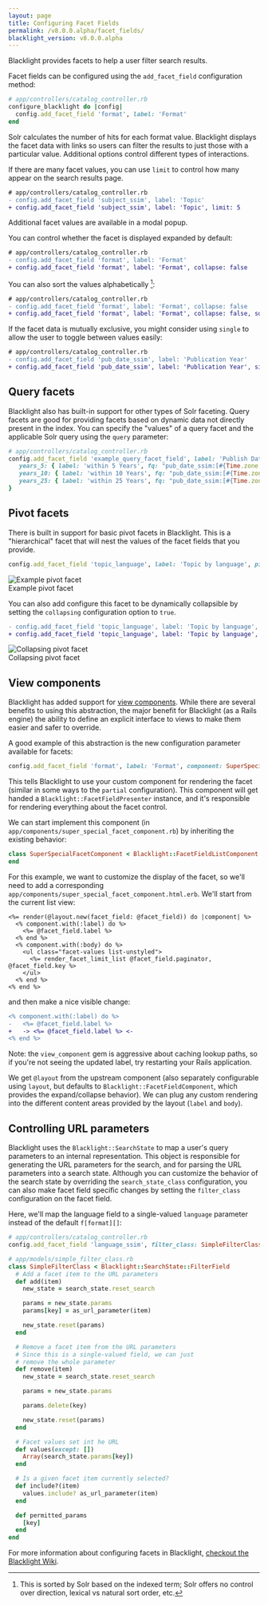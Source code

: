 ```yaml
---
layout: page
title: Configuring Facet Fields
permalink: /v8.0.0.alpha/facet_fields/
blacklight_version: v8.0.0.alpha
---
```


Blacklight provides facets to help a user filter search results.

Facet fields can be configured using the `add_facet_field` configuration method:

```ruby
# app/controllers/catalog_controller.rb
configure_blacklight do |config|
  config.add_facet_field 'format', label: 'Format'
end
```

Solr calculates the number of hits for each format value. Blacklight displays the facet data with links so users can filter the results to just those with a particular value. Additional options control different types of interactions.

If there are many facet values, you can use `limit` to control how many appear on the search results page.

```diff
# app/controllers/catalog_controller.rb
- config.add_facet_field 'subject_ssim', label: 'Topic'
+ config.add_facet_field 'subject_ssim', label: 'Topic', limit: 5
```

Additional facet values are available in a modal popup.

You can control whether the facet is displayed expanded by default:
```diff
# app/controllers/catalog_controller.rb
- config.add_facet_field 'format', label: 'Format'
+ config.add_facet_field 'format', label: 'Format', collapse: false
```

You can also sort the values alphabetically [^1]:
```diff
# app/controllers/catalog_controller.rb
- config.add_facet_field 'format', label: 'Format', collapse: false
+ config.add_facet_field 'format', label: 'Format', collapse: false, sort: 'alpha', limit: -1
```

If the facet data is mutually exclusive, you might consider using `single` to allow the user to toggle between values easily:

```diff
# app/controllers/catalog_controller.rb
- config.add_facet_field 'pub_date_ssim', label: 'Publication Year'
+ config.add_facet_field 'pub_date_ssim', label: 'Publication Year', single: true
```


## Query facets

Blacklight also has built-in support for other types of Solr faceting. Query facets are good for providing facets based on dynamic data not directly present in the index. You can specify the "values" of a query facet and the applicable Solr query using the `query` parameter:

```ruby
# app/controllers/catalog_controller.rb
config.add_facet_field 'example_query_facet_field', label: 'Publish Date', query: {
   years_5: { label: 'within 5 Years', fq: "pub_date_ssim:[#{Time.zone.now.year - 5 } TO *]" },
   years_10: { label: 'within 10 Years', fq: "pub_date_ssim:[#{Time.zone.now.year - 10 } TO *]" },
   years_25: { label: 'within 25 Years', fq: "pub_date_ssim:[#{Time.zone.now.year - 25 } TO *]" }
}
```

## Pivot facets

There is built in support for basic pivot facets in Blacklight.  This is a "hierarchical" facet that will nest the values of the facet fields that you provide.

```ruby
config.add_facet_field 'topic_language', label: 'Topic by language', pivot: [:language_ssim, :subject_ssim]
```

<div class="image-well">
  <img src="/public/images/blacklight-7-pivot-facet.png" alt="Example pivot facet" />
  <div class="caption">Example pivot facet</div>
</div>

You can also add configure this facet to be dynamically collapsible by setting the `collapsing` configuration option to `true`.

```diff
- config.add_facet_field 'topic_language', label: 'Topic by language', pivot: [:language_ssim, :subject_ssim]
+ config.add_facet_field 'topic_language', label: 'Topic by language', pivot: [:language_ssim, :subject_ssim], collapsing: true
```

<div class="image-well">
  <img src="/public/images/blacklight-7-collapsing-pivot-facet.png" alt="Collapsing pivot facet" />
  <div class="caption">Collapsing pivot facet</div>
</div>

## View components

Blacklight has added support for [view components](https://github.com/github/view_component). While there are several benefits to using this abstraction, the major benefit for Blacklight (as a Rails engine) the ability to define an explicit interface to views to make them easier and safer to override.

A good example of this abstraction is the new configuration parameter available for facets:

```ruby
config.add_facet_field 'format', label: 'Format', component: SuperSpecialFacetComponent
```

This tells Blacklight to use your custom component for rendering the facet (similar in some ways to the `partial` configuration). This component will get handed a `Blacklight::FacetFieldPresenter` instance, and it's responsible for rendering everything about the facet control.

We can start implement this component (in `app/components/super_special_facet_component.rb`) by inheriting the existing behavior:

```ruby
class SuperSpecialFacetComponent < Blacklight::FacetFieldListComponent
end
```

For this example, we want to customize the display of the facet, so we'll need to add a corresponding `app/components/super_special_facet_component.html.erb`. We'll start from the current list view:

```erb
<%= render(@layout.new(facet_field: @facet_field)) do |component| %>
  <% component.with(:label) do %>
    <%= @facet_field.label %>
  <% end %>
  <% component.with(:body) do %>
    <ul class="facet-values list-unstyled">
      <%= render_facet_limit_list @facet_field.paginator, @facet_field.key %>
    </ul>
  <% end %>
<% end %>
```

and then make a nice visible change:

```diff
<% component.with(:label) do %>
-   <%= @facet_field.label %>
+   -> <%= @facet_field.label %> <-
<% end %>
```

Note: the `view_component` gem is aggressive about caching lookup paths, so if you're not seeing the updated label, try restarting your Rails application.

We get `@layout` from the upstream component (also separately configurable using `layout`, but defaults to `Blacklight::FacetFieldComponent`, which provides the expand/collapse behavior). We can plug any custom rendering into the different content areas provided by the layout (`label` and `body`).

## Controlling URL parameters

Blacklight uses the `Blacklight::SearchState` to map a user's query parameters to an internal representation. This object is responsible for generating the URL parameters for the search, and for parsing the URL parameters into a search state. Although you can customize the behavior of the search state by overriding the `search_state_class` configuration, you can also make facet field specific changes by setting the `filter_class` configuration on the facet field.

Here, we'll map the language field to a single-valued `language` parameter instead of the default `f[format][]`:

```ruby
# app/controllers/catalog_controller.rb
config.add_facet_field 'language_ssim', filter_class: SimpleFilterClass
```

```ruby
# app/models/simple_filter_class.rb
class SimpleFilterClass < Blacklight::SearchState::FilterField
  # Add a facet item to the URL parameters
  def add(item)
    new_state = search_state.reset_search

    params = new_state.params
    params[key] = as_url_parameter(item)

    new_state.reset(params)
  end

  # Remove a facet item from the URL parameters
  # Since this is a single-valued field, we can just
  # remove the whole parameter
  def remove(item)
    new_state = search_state.reset_search

    params = new_state.params

    params.delete(key)

    new_state.reset(params)
  end

  # Facet values set int he URL
  def values(except: [])
    Array(search_state.params[key])
  end

  # Is a given facet item currently selected?
  def include?(item)
    values.include? as_url_parameter(item)
  end

  def permitted_params
    [key]
  end
end
```


<div class="alert alert-primary">
  For more information about configuring facets in Blacklight, <a href="https://github.com/projectblacklight/blacklight/wiki/Configuration---Facet-Fields">checkout the Blacklight Wiki</a>.
</div>

[^1]: This is sorted by Solr based on the indexed term; Solr offers no control over direction, lexical vs natural sort order, etc.
